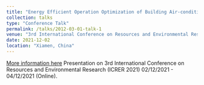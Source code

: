 ```yaml
---
title: "Energy Efficient Operation Optimization of Building Air-conditioners via Simulator-assisted Asynchronous Reinforcement Learning"
collection: talks
type: "Conference Talk"
permalink: /talks/2012-03-01-talk-1
venue: "3rd International Conference on Resources and Environmental Research (ICRER 2021)"
date: 2021-12-02
location: "Xiamen, China"
---
```

[More information here](https://iopscience.iop.org/issue/1755-1315/1048/1)
Presentation on 3rd International Conference on Resources and Environmental Research (ICRER 2021) 02/12/2021 - 04/12/2021 (Online).
